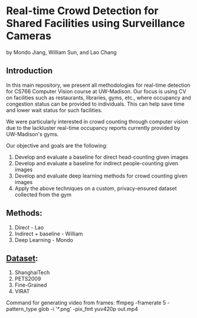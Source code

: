 # Real-time Crowd Detection for Shared Facilities using Surveillance Cameras
by Mondo Jiang, William Sun, and Lao Chang

## Introduction
In this main repository, we present all methodologies for real-time detection for CS766 Computer Vision course at UW-Madison. Our focus is using CV on facilities such as restaurants, libraries, gyms, etc., where occupancy and congestion status can be provided to individuals. This can help save time and lower wait status for such facilities.

We were particularly interested in crowd counting through computer vision due to the lackluster real-time occupancy reports currently provided by UW-Madison's gyms.

Our objective and goals are the following:
1. Develop and evaluate a baseline for direct head-counting given images  
2. Develop and evaluate a baseline for indirect people-counting given images  
3. Develop and evaluate deep learning methods for crowd counting given images  
4. Apply the above techniques on a custom, privacy-ensured dataset collected from the gym 

## Methods:
1) Direct - Lao
2) Indirect + baseline - William
3) Deep Learning - Mondo

## [Dataset](https://drive.google.com/drive/u/2/folders/1Kvuk0fiKKyZUmWqEIRx6_jgfvQuHyO7t):
1) ShanghaiTech
2) PETS2009
3) Fine-Grained
4) VIRAT

Command for generating video from frames: ffmpeg -framerate 5 -pattern_type glob -i '*.png' -pix_fmt yuv420p out.mp4

